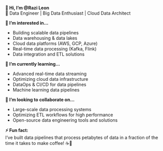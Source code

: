 **👋 Hi, I’m @Razi Leon**  
🚀 Data Engineer | Big Data Enthusiast | Cloud Data Architect  

**👀 I’m interested in...**  
- Building scalable data pipelines  
- Data warehousing & data lakes  
- Cloud data platforms (AWS, GCP, Azure)  
- Real-time data processing (Kafka, Flink)  
- Data integration and ETL solutions  

**🌱 I’m currently learning...**  
- Advanced real-time data streaming  
- Optimizing cloud data infrastructure  
- DataOps & CI/CD for data pipelines  
- Machine learning data pipelines  

**💞️ I’m looking to collaborate on...**  
- Large-scale data processing systems  
- Optimizing ETL workflows for high performance  
- Open-source data engineering tools and solutions   

**⚡ Fun fact:**  
I’ve built data pipelines that process petabytes of data in a fraction of the time it takes to make coffee! ☕🚀  
